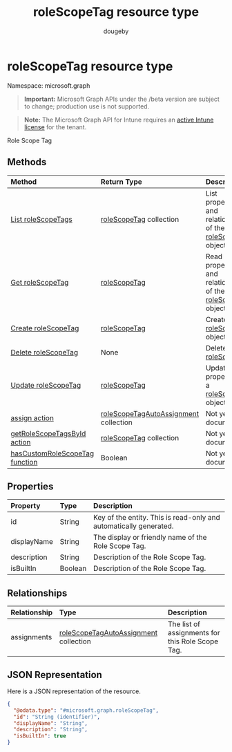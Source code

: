 ﻿---
title: "roleScopeTag resource type"
description: "Role Scope Tag"
author: "dougeby"
localization_priority: Normal
ms.prod: "intune"
doc_type: resourcePageType
---

# roleScopeTag resource type

Namespace: microsoft.graph

> **Important:** Microsoft Graph APIs under the /beta version are subject to change; production use is not supported.

> **Note:** The Microsoft Graph API for Intune requires an [active Intune license](https://go.microsoft.com/fwlink/?linkid=839381) for the tenant.

Role Scope Tag

## Methods

| Method                                                                                     | Return Type                                                                                     | Description                                                                                                |
| :----------------------------------------------------------------------------------------- | :---------------------------------------------------------------------------------------------- | :--------------------------------------------------------------------------------------------------------- |
| [List roleScopeTags](../api/intune-rbac-rolescopetag-list.md)                              | [roleScopeTag](../resources/intune-rbac-rolescopetag.md) collection                             | List properties and relationships of the [roleScopeTag](../resources/intune-rbac-rolescopetag.md) objects. |
| [Get roleScopeTag](../api/intune-rbac-rolescopetag-get.md)                                 | [roleScopeTag](../resources/intune-rbac-rolescopetag.md)                                        | Read properties and relationships of the [roleScopeTag](../resources/intune-rbac-rolescopetag.md) object.  |
| [Create roleScopeTag](../api/intune-rbac-rolescopetag-create.md)                           | [roleScopeTag](../resources/intune-rbac-rolescopetag.md)                                        | Create a new [roleScopeTag](../resources/intune-rbac-rolescopetag.md) object.                              |
| [Delete roleScopeTag](../api/intune-rbac-rolescopetag-delete.md)                           | None                                                                                            | Deletes a [roleScopeTag](../resources/intune-rbac-rolescopetag.md).                                        |
| [Update roleScopeTag](../api/intune-rbac-rolescopetag-update.md)                           | [roleScopeTag](../resources/intune-rbac-rolescopetag.md)                                        | Update the properties of a [roleScopeTag](../resources/intune-rbac-rolescopetag.md) object.                |
| [assign action](../api/intune-rbac-rolescopetag-assign.md)                                 | [roleScopeTagAutoAssignment](../resources/intune-rbac-rolescopetagautoassignment.md) collection | Not yet documented                                                                                         |
| [getRoleScopeTagsById action](../api/intune-rbac-rolescopetag-getrolescopetagsbyid.md)     | [roleScopeTag](../resources/intune-rbac-rolescopetag.md) collection                             | Not yet documented                                                                                         |
| [hasCustomRoleScopeTag function](../api/intune-rbac-rolescopetag-hascustomrolescopetag.md) | Boolean                                                                                         | Not yet documented                                                                                         |

## Properties

| Property    | Type    | Description                                                       |
| :---------- | :------ | :---------------------------------------------------------------- |
| id          | String  | Key of the entity. This is read-only and automatically generated. |
| displayName | String  | The display or friendly name of the Role Scope Tag.               |
| description | String  | Description of the Role Scope Tag.                                |
| isBuiltIn   | Boolean | Description of the Role Scope Tag.                                |

## Relationships

| Relationship | Type                                                                                            | Description                                      |
| :----------- | :---------------------------------------------------------------------------------------------- | :----------------------------------------------- |
| assignments  | [roleScopeTagAutoAssignment](../resources/intune-rbac-rolescopetagautoassignment.md) collection | The list of assignments for this Role Scope Tag. |

## JSON Representation

Here is a JSON representation of the resource.

<!-- {
  "blockType": "resource",
  "keyProperty": "id",
  "@odata.type": "microsoft.graph.roleScopeTag"
}
-->

```json
{
  "@odata.type": "#microsoft.graph.roleScopeTag",
  "id": "String (identifier)",
  "displayName": "String",
  "description": "String",
  "isBuiltIn": true
}
```
